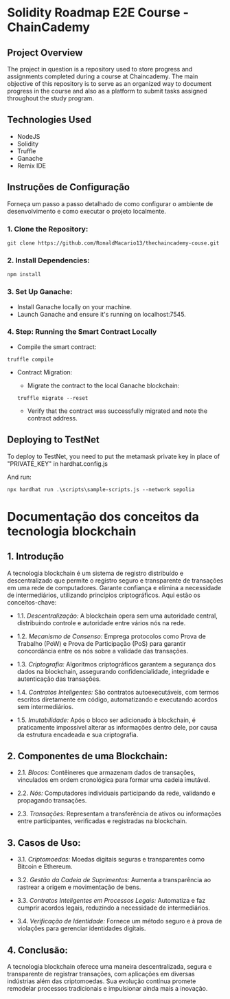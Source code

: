 # Solidity Roadmap E2E Course - ChainCademy

## Project Overview
The project in question is a repository used to store progress and assignments completed during a course at Chaincademy. The main objective of this repository is to serve as an organized way to document progress in the course and also as a platform to submit tasks assigned throughout the study program.

## Technologies Used

  - NodeJS
  - Solidity
  - Truffle
  - Ganache
  - Remix IDE

## Instruções de Configuração
Forneça um passo a passo detalhado de como configurar o ambiente de desenvolvimento e como executar o projeto localmente.

  ### 1. Clone the Repository:

  ```
  git clone https://github.com/RonaldMacario13/thechaincademy-couse.git
  ```

  ### 2. Install Dependencies:

  ```
  npm install
  ```

  ### 3. Set Up Ganache:

  - Install Ganache locally on your machine.
  - Launch Ganache and ensure it's running on localhost:7545.

  ### 4. Step: Running the Smart Contract Locally

  - Compile the smart contract:

  ```
  truffle compile
  ```
  
  - Contract Migration:
  
    - Migrate the contract to the local Ganache blockchain:

    ```
    truffle migrate --reset
    ```

    - Verify that the contract was successfully migrated and note the contract address.

## Deploying to TestNet

To deploy to TestNet, you need to put the metamask private key in place of "PRIVATE_KEY" in hardhat.config.js

And run:
```
npx hardhat run .\scripts\sample-scripts.js --network sepolia
```

# Documentação dos conceitos da tecnologia blockchain

## 1. Introdução

A tecnologia blockchain é um sistema de registro distribuído e descentralizado que permite o registro seguro e transparente de transações em uma rede de computadores. Garante confiança e elimina a necessidade de intermediários, utilizando princípios criptográficos. Aqui estão os conceitos-chave:

  - 1.1. *Descentralização:* A blockchain opera sem uma autoridade central, distribuindo controle e autoridade entre vários nós na rede.

  - 1.2. *Mecanismo de Consenso:* Emprega protocolos como Prova de Trabalho (PoW) e Prova de Participação (PoS) para garantir concordância entre os nós sobre a validade das transações.

  - 1.3. *Criptografia:* Algoritmos criptográficos garantem a segurança dos dados na blockchain, assegurando confidencialidade, integridade e autenticação das transações.

  - 1.4. *Contratos Inteligentes:* São contratos autoexecutáveis, com termos escritos diretamente em código, automatizando e executando acordos sem intermediários.

  - 1.5. *Imutabilidade:* Após o bloco ser adicionado à blockchain, é praticamente impossível alterar as informações dentro dele, por causa da estrutura encadeada e sua criptografia.

## 2. Componentes de uma Blockchain:

  - 2.1. *Blocos:* Contêineres que armazenam dados de transações, vinculados em ordem cronológica para formar uma cadeia imutável.

  - 2.2. *Nós:* Computadores individuais participando da rede, validando e propagando transações.

  - 2.3. *Transações:* Representam a transferência de ativos ou informações entre participantes, verificadas e registradas na blockchain.

## 3. Casos de Uso:

  - 3.1. *Criptomoedas:* Moedas digitais seguras e transparentes como Bitcoin e Ethereum.

  - 3.2. *Gestão da Cadeia de Suprimentos:* Aumenta a transparência ao rastrear a origem e movimentação de bens.

  - 3.3. *Contratos Inteligentes em Processos Legais:* Automatiza e faz cumprir acordos legais, reduzindo a necessidade de intermediários.

  - 3.4. *Verificação de Identidade:* Fornece um método seguro e à prova de violações para gerenciar identidades digitais.

## 4. Conclusão:

A tecnologia blockchain oferece uma maneira descentralizada, segura e transparente de registrar transações, com aplicações em diversas indústrias além das criptomoedas. Sua evolução contínua promete remodelar processos tradicionais e impulsionar ainda mais a inovação.
